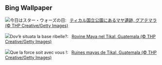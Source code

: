 ## Bing Wallpaper
![](https://www.bing.com/th?id=OHR.RebelBase_JA-JP2351113050_UHD.jpg&w=1000)今日はスター・ウォーズの日:&nbsp;&ensp;[ティカル国立公園にあるマヤ遺跡, グアテマラ (© THP Creative/Getty Images)](https://www.bing.com/th?id=OHR.RebelBase_JA-JP2351113050_UHD.jpg)
<br><br/>
![](https://www.bing.com/th?id=OHR.RebelBase_IT-IT4204234662_UHD.jpg&w=1000)Dov’è situata la base ribelle?:&nbsp;&ensp;[Rovine Maya nel Tikal, Guatemala (© THP Creative/Getty Images)](https://www.bing.com/th?id=OHR.RebelBase_IT-IT4204234662_UHD.jpg)
<br><br/>
![](https://www.bing.com/th?id=OHR.RebelBase_FR-FR9127535893_UHD.jpg&w=1000)Que la force soit avec vous !:&nbsp;&ensp;[Ruines mayas de Tikal, Guatemala (© THP Creative/Getty Images)](https://www.bing.com/th?id=OHR.RebelBase_FR-FR9127535893_UHD.jpg)
<br><br/>
